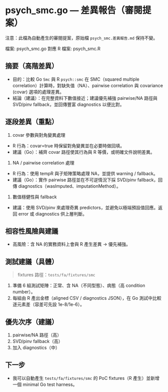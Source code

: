 # psych_smc.go — 差異報告（審閱提案）

注意：此檔為自動產生的審閱提案，原始檔 `psych_smc.差異報告.md` 保持不變。

檔案: psych_smc.go
對應 R 檔案: psych_smc.R

## 摘要（高階差異）

- 目的：比較 Go `Smc` 與 R `psych::smc` 在 SMC（squared multiple correlation）計算時，對缺失值（NA）、pairwise correlation 與 covariance (covar) 選項的處理差異。
- 結論（建議）：在完整資料下數值接近；建議優先補強 pairwise/NA 路徑與 SVD/pinv fallback，並回傳豐富 diagnostics 以便比對。

## 逐段差異（重點）

1. covar 參數與對角變異處理

- R 行為：covar=true 時保留對角變異並在必要時做回填。
- 建議（Go）：補齊 covar 路徑使其行為與 R 等價，或明確文件說明差異。

1. NA / pairwise correlation 處理

- R 行為：使用 tempR 與子矩陣策略處理 NA，並提供 warning / fallback。
- 建議（Go）：實作 pairwise 路徑並在不可逆情況下採 SVD/pinv fallback，回傳 diagnostics（wasImputed、imputationMethod）。

1. 數值穩健性與 fallback

- 建議：使用 SVD/pinv 來處理奇異 predictors，並避免以極端預設值回應。返回 error 或 diagnostics 供上層判斷。

## 相容性風險與建議

- 高風險：含 NA 的實務資料上會與 R 產生差異 → 優先補強。

## 測試建議（具體）

> fixtures 路徑：`tests/fa/fixtures/smc`

1. 準備 6 組測試矩陣：正常、含 NA（不同型態）、病態（高 condition number）。
1. 每組由 R 產出金標（aligned CSV / diagnostics JSON），在 Go 測試中比較逐元素差（容差可先設 1e-8/1e-6）。

## 優先次序（建議）

1. pairwise/NA 路徑（高）
2. SVD/pinv fallback（高）
3. 加入 diagnostics（中）

## 下一步

- 我可以自動產生 `tests/fa/fixtures/smc` 的 PoC fixtures（R 產生）並新增一個 minimal Go test harness。
